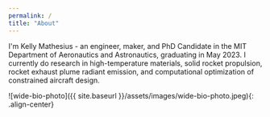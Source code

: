 ```yaml
---
permalink: /
title: "About"
---
```


I'm Kelly Mathesius - an engineer, maker, and PhD Candidate in the MIT Department of Aeronautics and Astronautics, graduating in May 2023. I currently do research in high-temperature materials, solid rocket propulsion, rocket exhaust plume radiant emission, and computational optimization of constrained aircraft design. 

![wide-bio-photo]({{ site.baseurl }}/assets/images/wide-bio-photo.jpeg){: .align-center}
